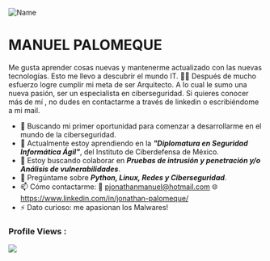 ![Name](https://github.com/sharannyobasu/sharannyobasu/blob/master/Hello(1).gif)
# **MANUEL PALOMEQUE**

Me gusta aprender cosas nuevas y mantenerme actualizado con las nuevas tecnologías. Esto me llevo a descubrir el mundo IT. 👨‍💻
Después de mucho esfuerzo logre cumplir mi meta de ser Arquitecto. A lo cual le sumo una nueva pasión, ser un especialista en ciberseguridad.
Si quieres conocer más de mí , no dudes en contactarme a través de linkedin o escribiéndome a mi mail.



- 🔭 Buscando mi primer oportunidad para comenzar a desarrollarme en el mundo de la ciberseguridad.
- 🌱 Actualmente estoy aprendiendo en la ***"Diplomatura en Seguridad Informática Ágil"***, del Instituto de Ciberdefensa de México.  
- 👯 Estoy buscando colaborar en ***Pruebas de intrusión y penetración y/o Análisis de vulnerabilidades***.
- 💬 Pregúntame sobre ***Python, Linux, Redes y Ciberseguridad***.
- 📫 Cómo contactarme:   📧 pjonathanmanuel@hotmail.com     🌐https://www.linkedin.com/in/jonathan-palomeque/
- ⚡ Dato curioso: me apasionan los Malwares!

 ### Profile Views :<br>
  <img src="https://profile-counter.glitch.me/manuelpalomeque/count.svg" />
